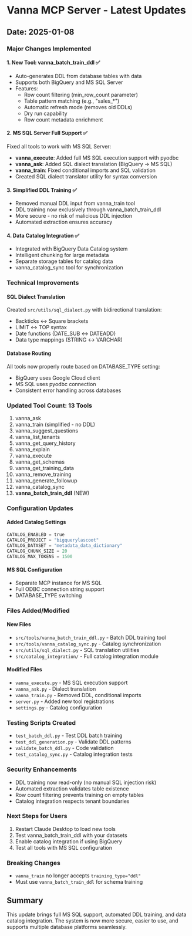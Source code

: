 # Vanna MCP Server - Latest Updates

## Date: 2025-01-08

### Major Changes Implemented

#### 1. **New Tool: vanna_batch_train_ddl** ✅
- Auto-generates DDL from database tables with data
- Supports both BigQuery and MS SQL Server
- Features:
  - Row count filtering (min_row_count parameter)
  - Table pattern matching (e.g., "sales_*")
  - Automatic refresh mode (removes old DDLs)
  - Dry run capability
  - Row count metadata enrichment

#### 2. **MS SQL Server Full Support** ✅
Fixed all tools to work with MS SQL Server:
- **vanna_execute**: Added full MS SQL execution support with pyodbc
- **vanna_ask**: Added SQL dialect translation (BigQuery → MS SQL)
- **vanna_train**: Fixed conditional imports and SQL validation
- Created SQL dialect translator utility for syntax conversion

#### 3. **Simplified DDL Training** ✅
- Removed manual DDL input from vanna_train tool
- DDL training now exclusively through vanna_batch_train_ddl
- More secure - no risk of malicious DDL injection
- Automated extraction ensures accuracy

#### 4. **Data Catalog Integration** ✅
- Integrated with BigQuery Data Catalog system
- Intelligent chunking for large metadata
- Separate storage tables for catalog data
- vanna_catalog_sync tool for synchronization

### Technical Improvements

#### SQL Dialect Translation
Created `src/utils/sql_dialect.py` with bidirectional translation:
- Backticks ↔ Square brackets
- LIMIT ↔ TOP syntax
- Date functions (DATE_SUB ↔ DATEADD)
- Data type mappings (STRING ↔ VARCHAR)

#### Database Routing
All tools now properly route based on DATABASE_TYPE setting:
- BigQuery uses Google Cloud client
- MS SQL uses pyodbc connection
- Consistent error handling across databases

### Updated Tool Count: 13 Tools

1. vanna_ask
2. vanna_train (simplified - no DDL)
3. vanna_suggest_questions
4. vanna_list_tenants
5. vanna_get_query_history
6. vanna_explain
7. vanna_execute
8. vanna_get_schemas
9. vanna_get_training_data
10. vanna_remove_training
11. vanna_generate_followup
12. vanna_catalog_sync
13. **vanna_batch_train_ddl** (NEW)

### Configuration Updates

#### Added Catalog Settings
```python
CATALOG_ENABLED = true
CATALOG_PROJECT = "bigquerylascoot"
CATALOG_DATASET = "metadata_data_dictionary"
CATALOG_CHUNK_SIZE = 20
CATALOG_MAX_TOKENS = 1500
```

#### MS SQL Configuration
- Separate MCP instance for MS SQL
- Full ODBC connection string support
- DATABASE_TYPE switching

### Files Added/Modified

#### New Files
- `src/tools/vanna_batch_train_ddl.py` - Batch DDL training tool
- `src/tools/vanna_catalog_sync.py` - Catalog synchronization
- `src/utils/sql_dialect.py` - SQL translation utilities
- `src/catalog_integration/` - Full catalog integration module

#### Modified Files
- `vanna_execute.py` - MS SQL execution support
- `vanna_ask.py` - Dialect translation
- `vanna_train.py` - Removed DDL, conditional imports
- `server.py` - Added new tool registrations
- `settings.py` - Catalog configuration

### Testing Scripts Created
- `test_batch_ddl.py` - Test DDL batch training
- `test_ddl_generation.py` - Validate DDL patterns
- `validate_batch_ddl.py` - Code validation
- `test_catalog_sync.py` - Catalog integration tests

### Security Enhancements
- DDL training now read-only (no manual SQL injection risk)
- Automated extraction validates table existence
- Row count filtering prevents training on empty tables
- Catalog integration respects tenant boundaries

### Next Steps for Users
1. Restart Claude Desktop to load new tools
2. Test vanna_batch_train_ddl with your datasets
3. Enable catalog integration if using BigQuery
4. Test all tools with MS SQL configuration

### Breaking Changes
- `vanna_train` no longer accepts `training_type="ddl"`
- Must use `vanna_batch_train_ddl` for schema training

## Summary
This update brings full MS SQL support, automated DDL training, and data catalog integration. The system is now more secure, easier to use, and supports multiple database platforms seamlessly.